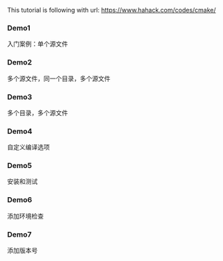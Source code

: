 This tutorial is following with url: https://www.hahack.com/codes/cmake/

### Demo1

入门案例：单个源文件

### Demo2

多个源文件，同一个目录，多个源文件

### Demo3

多个目录，多个源文件

### Demo4

自定义编译选项

### Demo5

安装和测试

### Demo6

添加环境检查

### Demo7

添加版本号

